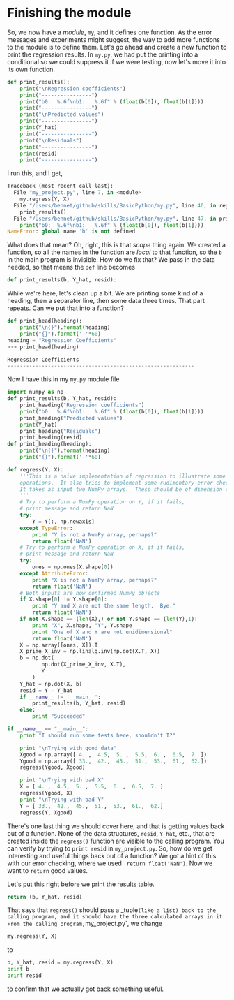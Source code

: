 # Finishing the module

So, we now have a _module_, `my`, and it defines one function.  As the
error messages and experiments might suggest, the way to add more functions
to the module is to define them.  Let's go ahead and create a new function
to print the regression results.  In `my.py`, we had put the printing
into a conditional so we could suppress it if we were testing, now let's
move it into its own function.

```python
def print_results():
    print("\nRegression coefficients")
    print("----------------")
    print("b0:  %.6f\nb1:   %.6f" % (float(b[0]), float(b[1])))
    print("----------------")
    print("\nPredicted values")
    print("----------------")
    print(Y_hat)
    print("----------------")
    print("\nResiduals")
    print("----------------")
    print(resid)
    print("----------------")
```

I run this, and I get,

```python
Traceback (most recent call last):
  File "my_project.py", line 7, in <module>
    my.regress(Y, X)
  File "/Users/bennet/github/skills/BasicPython/my.py", line 40, in regress
    print_results()
  File "/Users/bennet/github/skills/BasicPython/my.py", line 47, in print_results
    print("b0:  %.6f\nb1:   %.6f" % (float(b[0]), float(b[1])))
NameError: global name 'b' is not defined
```

What does that mean?  Oh, right, this is that _scope_ thing again.  We
created a function, so all the names in the function are _local_ to that
function, so the `b` in the main program is invisible.  How do we fix that?
We pass in the data needed, so that means the `def` line becomes

```python
def print_results(b, Y_hat, resid):
```

While we're here, let's clean up a bit.  We are printing some kind of a
heading, then a separator line, then some data three times.  That part
repeats.  Can we put that into a function?

```python
def print_head(heading):
    print("\n{}").format(heading)
    print("{}").format('-'*60)
heading = "Regression Coefficients"
>>> print_head(heading)

Regression Coefficients
------------------------------------------------------------
```

Now I have this in my `my.py` module file.

```python
import numpy as np
def print_results(b, Y_hat, resid):
    print_heading("Regression coefficients")
    print("b0:  %.6f\nb1:   %.6f" % (float(b[0]), float(b[1])))
    print_heading("Predicted values")
    print(Y_hat)
    print_heading("Residuals")
    print_heading(resid)
def print_heading(heading):
    print("\n{}").format(heading)
    print("{}").format('-'*60)

def regress(Y, X):
    '''This is a naive implementation of regression to illustrate some NumPy
    operations.  It also tries to implement some rudimentary error checking.
    It takes as input two NumPy arrays.  These should be of dimension (n,)
    '''
    # Try to perform a NumPy operation on Y, if it fails,
    # print message and return NaN
    try:
        Y = Y[:, np.newaxis]
    except TypeError:
        print "Y is not a NumPy array, perhaps?"
        return float('NaN')
    # Try to perform a NumPy operation on X, if it fails,
    # print message and return NaN
    try:
        ones = np.ones(X.shape[0])
    except AttributeError:
        print "X is not a NumPy array, perhaps?"
        return float('NaN')
    # Both inputs are now confirmed NumPy objects
    if X.shape[0] != Y.shape[0]:
        print "Y and X are not the same length.  Bye."
        return float('NaN')
    if not X.shape == (len(X),) or not Y.shape == (len(Y),1):
        print "X", X.shape, "Y", Y.shape
        print "One of X and Y are not unidimensional"
        return float('NaN')
    X = np.array([ones, X]).T
    X_prime_X_inv = np.linalg.inv(np.dot(X.T, X))
    b = np.dot(
           np.dot(X_prime_X_inv, X.T),
           Y
        )
    Y_hat = np.dot(X, b)
    resid = Y - Y_hat
    if __name__ != '__main__':
        print_results(b, Y_hat, resid)
    else:
        print "Succeeded"

if __name__ == "__main__":
    print "I should run some tests here, shouldn't I?"

    print "\nTrying with good data"
    Xgood = np.array([ 4. ,  4.5,  5. ,  5.5,  6. ,  6.5,  7. ])
    Ygood = np.array([ 33.,  42.,  45.,  51.,  53.,  61.,  62.])
    regress(Ygood, Xgood)

    print "\nTrying with bad X"
    X = [ 4. ,  4.5,  5. ,  5.5,  6. ,  6.5,  7. ]
    regress(Ygood, X)
    print "\nTrying with bad Y"
    Y = [ 33.,  42.,  45.,  51.,  53.,  61.,  62.]
    regress(Y, Xgood)
```

There's one last thing we should cover here, and that is getting values
back out of a function.  None of the data structures, `resid`, `Y_hat`,
etc., that are created inside the `regress()` function are visible to
the calling program.  You can verify by trying to `print resid` in 
`my_project.py`.  So, how do we get interesting and useful things back
out of a function?  We got a hint of this with our error checking, where
we used ` return float('NaN')`.  Now we want to `return` good values.

Let's put this right before we print the results table.

```python
return (b, Y_hat, resid)
```

That says that `regress()` should pass a _tuple` (like a list) back to
the calling program, and it should have the three calculated arrays
in it.  From the calling program, `my_project.py`, we change

```python
my.regress(Y, X)
```

to

```python
b, Y_hat, resid = my.regress(Y, X)
print b
print resid
```

to confirm that we actually got back something useful.
